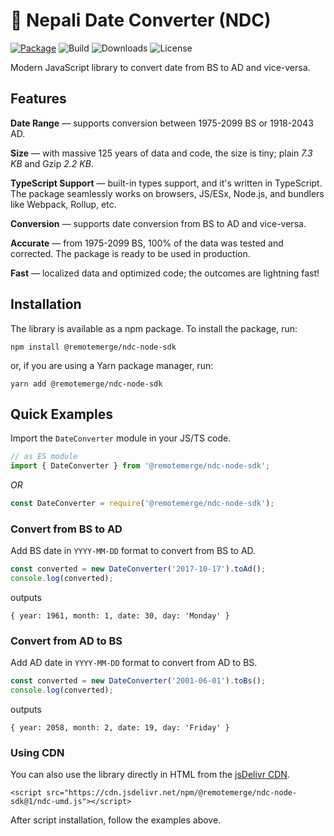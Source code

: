 # 🔁 Nepali Date Converter (NDC)

[![Package](https://img.shields.io/npm/v/@remotemerge/ndc-node-sdk?logo=npm)](https://www.npmjs.com/package/@remotemerge/ndc-node-sdk)
![Build](https://img.shields.io/github/workflow/status/remotemerge/ndc-node-sdk/Publish?logo=github)
![Downloads](https://img.shields.io/npm/dt/@remotemerge/ndc-node-sdk)
![License](https://img.shields.io/npm/l/@remotemerge/ndc-node-sdk)

Modern JavaScript library to convert date from BS to AD and vice-versa.

## Features

**Date Range** — supports conversion between 1975-2099 BS or 1918-2043 AD.

**Size** — with massive 125 years of data and code, the size is tiny; plain *7.3 KB* and Gzip *2.2 KB*.

**TypeScript Support** — built-in types support, and it's written in TypeScript. The package seamlessly works on
browsers, JS/ESx, Node.js, and bundlers like Webpack, Rollup, etc.

**Conversion** — supports date conversion from BS to AD and vice-versa.

**Accurate** — from 1975-2099 BS, 100% of the data was tested and corrected. The package is ready to be used in
production.

**Fast** — localized data and optimized code; the outcomes are lightning fast!

## Installation

The library is available as a npm package. To install the package, run:

```shell
npm install @remotemerge/ndc-node-sdk
```

or, if you are using a Yarn package manager, run:

```shell
yarn add @remotemerge/ndc-node-sdk
```

## Quick Examples

Import the `DateConverter` module in your JS/TS code.

```javascript
// as ES module
import { DateConverter } from '@remotemerge/ndc-node-sdk';
```

*OR*

```javascript
const DateConverter = require('@remotemerge/ndc-node-sdk');
```

### Convert from BS to AD

Add BS date in `YYYY-MM-DD` format to convert from BS to AD.

```javascript
const converted = new DateConverter('2017-10-17').toAd();
console.log(converted);
```

outputs

```log
{ year: 1961, month: 1, date: 30, day: 'Monday' }
```

### Convert from AD to BS

Add AD date in `YYYY-MM-DD` format to convert from AD to BS.

```javascript
const converted = new DateConverter('2001-06-01').toBs();
console.log(converted);
```

outputs

```log
{ year: 2058, month: 2, date: 19, day: 'Friday' }
```

### Using CDN

You can also use the library directly in HTML from the [jsDelivr CDN](https://www.jsdelivr.com/package/npm/@remotemerge/ndc-node-sdk).

```log
<script src="https://cdn.jsdelivr.net/npm/@remotemerge/ndc-node-sdk@1/ndc-umd.js"></script>
```

After script installation, follow the examples above.